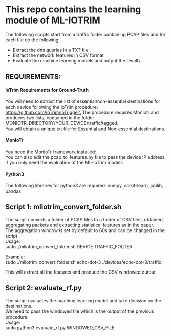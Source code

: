 # This repo contains the learning module of ML-IOTRIM
The following scripts start from a traffic folder containing PCAP files and for each file do the following:
* Extract the dns queries in a TXT file
* Extract the network features in CSV format
* Evaluate the machine learning models and output the result\
## REQUIREMENTS:
#### IoTrim Requirements for Ground-Truth
You will need to extract the list of essential/non-essential destinations for each device following the IoTrim procedure: https://github.com/IoTrim/IoTrigger\
The procedure requires Moniotr and produces two lists, contained in the folder MONIOTR_DIRECTORY/YOUR_DEVICE/traffic/tagged.\
You will obtain a unique txt file for Essential and Non-essential destinations.

#### MonIoTr
You need the MonIoTr framework installed:\
You can also edit the pcap_to_features.py file to pass the device IP address, if you only need the evaluation of the ML-IoTrim models

#### Python3
The following libraries for python3 are required: numpy, scikit-learn, joblib, pandas


## Script 1: mliotrim_convert_folder.sh
The script converts a folder of PCAP files to a folder of CSV files, obtained aggregating packets and extracting statistical features as in the paper.\
The aggregation window is set by default to 60s and can be changed in the script\
Usage:\
	sudo ./mliotrim_convert_folder.sh DEVICE TRAFFIC_FOLDER

Example: \
	sudo ./mliotrim_convert_folder.sh echo-dot-3 ./devices/echo-dot-3/traffic

This will extract all the features and produce the CSV windowed output

## Script 2: evaluate_rf.py

The script evaluates the machine learning model and take decision on the destinations.\
We need to pass the windowed file which is the output of the previous procedure.\
Usage:\
	sudo python3 evaluate_rf.py WINDOWED_CSV_FILE
